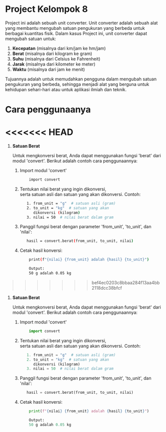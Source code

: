 # Project Kelompok 8

   Project ini adalah sebuah unit converter.
   Unit converter adalah sebuah alat yang membantu mengubah satuan pengukuran yang berbeda untuk berbagai kuantitas fisik. Dalam kasus Project ini, unit converter dapat mengubah satuan untuk:

   1. **Kecepatan** (misalnya dari km/jam ke hm/jam)
   2. **Berat** (misalnya dari kilogram ke gram)
   3. **Suhu** (misalnya dari Celsius ke Fahrenheit)
   4. **Jarak** (misalnya dari kilometer ke meter)
   5. **Waktu** (misalnya dari jam ke menit)

   Tujuannya adalah untuk memudahkan pengguna dalam mengubah satuan pengukuran yang berbeda, sehingga menjadi alat yang berguna untuk kehidupan sehari-hari atau untuk aplikasi ilmiah dan teknik.

# Cara penggunaanya
<<<<<<< HEAD
=======

   1. **Satuan Berat**
   
       Untuk mengkonversi berat, Anda dapat menggunakan fungsi 'berat' dari modul 'convert'. Berikut adalah contoh cara penggunaannya:
       1. Import modul 'convert'

          ```sh
              import convert
           ```
          
       3. Tentukan nilai berat yang ingin dikonversi,    
          serta satuan asli dan satuan yang akan dikonversi.
          Contoh:

          ```sh
             1. from_unit = "g"  # satuan asli (gram)
             2. to_unit = "kg"  # satuan yang akan
                dikonversi (kilogram)
             3. nilai = 50  # nilai berat dalam gram
           ```
          
       5. Panggil fungsi berat dengan parameter 'from_unit', 'to_unit', dan 'nilai':

          ```sh
             hasil = convert.berat(from_unit, to_unit, nilai)
           ```
          
       7. Cetak hasil konversi:

          ```sh
              print(f"{nilai} {from_unit} adalah {hasil} {to_unit}")

              Output:
              50 g adalah 0.05 kg
           ```
          


>>>>>>> bef4ec0203c8bbaa284f13aa4bb2118dcc38bfcf

   1. **Satuan Berat**
   
       Untuk mengkonversi berat, Anda dapat menggunakan fungsi 'berat' dari modul 'convert'. Berikut adalah contoh cara penggunaannya:
       1. Import modul 'convert'

          ```python
              import convert
           ```
          
       3. Tentukan nilai berat yang ingin dikonversi,    
          serta satuan asli dan satuan yang akan dikonversi.
          Contoh:

          ```python
             1. from_unit = "g"  # satuan asli (gram)
             2. to_unit = "kg"  # satuan yang akan
                dikonversi (kilogram)
             3. nilai = 50  # nilai berat dalam gram
           ```
          
       5. Panggil fungsi berat dengan parameter 'from_unit', 'to_unit', dan 'nilai':

          ```python
             hasil = convert.berat(from_unit, to_unit, nilai)
           ```
          
       7. Cetak hasil konversi:

          ```python
              print(f"{nilai} {from_unit} adalah {hasil} {to_unit}")

              Output:
              50 g adalah 0.05 kg
           ```

